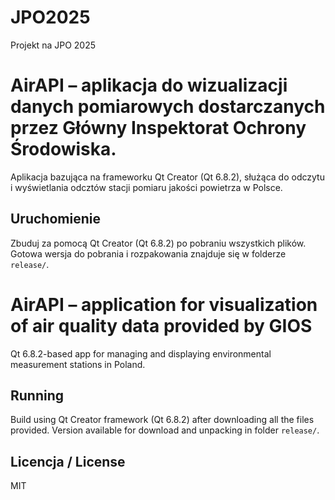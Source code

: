 # JPO2025
Projekt na JPO 2025

# AirAPI – aplikacja do wizualizacji danych pomiarowych dostarczanych przez Główny Inspektorat Ochrony Środowiska.
Aplikacja bazująca na frameworku Qt Creator (Qt 6.8.2), służąca do odczytu i wyświetlania odcztów stacji pomiaru jakości powietrza w Polsce.

## Uruchomienie
Zbuduj za pomocą Qt Creator (Qt 6.8.2) po pobraniu wszystkich plików.
Gotowa wersja do pobrania i rozpakowania znajduje się w folderze `release/`.

# AirAPI – application for visualization of air quality data provided by GIOS
Qt 6.8.2-based app for managing and displaying environmental measurement stations in Poland.

## Running
Build using Qt Creator framework (Qt 6.8.2) after downloading all the files provided.
Version available for download and unpacking in folder `release/`.

## Licencja / License
MIT


